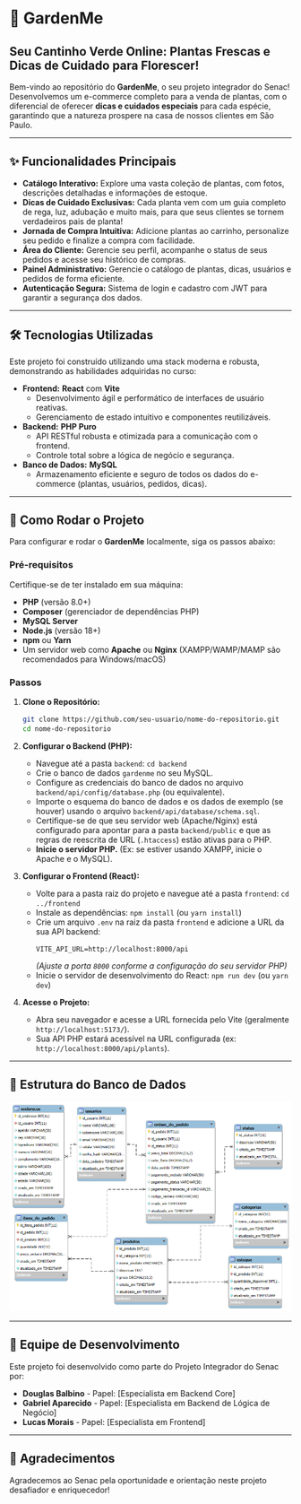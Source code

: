 # 🌿 **GardenMe**

## Seu Cantinho Verde Online: Plantas Frescas e Dicas de Cuidado para Florescer\!

Bem-vindo ao repositório do **GardenMe**, o seu projeto integrador do Senac\! Desenvolvemos um e-commerce completo para a venda de plantas, com o diferencial de oferecer **dicas e cuidados especiais** para cada espécie, garantindo que a natureza prospere na casa de nossos clientes em São Paulo.

-----

## ✨ **Funcionalidades Principais**

  * **Catálogo Interativo:** Explore uma vasta coleção de plantas, com fotos, descrições detalhadas e informações de estoque.
  * **Dicas de Cuidado Exclusivas:** Cada planta vem com um guia completo de rega, luz, adubação e muito mais, para que seus clientes se tornem verdadeiros pais de planta\!
  * **Jornada de Compra Intuitiva:** Adicione plantas ao carrinho, personalize seu pedido e finalize a compra com facilidade.
  * **Área do Cliente:** Gerencie seu perfil, acompanhe o status de seus pedidos e acesse seu histórico de compras.
  * **Painel Administrativo:** Gerencie o catálogo de plantas, dicas, usuários e pedidos de forma eficiente.
  * **Autenticação Segura:** Sistema de login e cadastro com JWT para garantir a segurança dos dados.

-----

## 🛠️ **Tecnologias Utilizadas**

Este projeto foi construído utilizando uma stack moderna e robusta, demonstrando as habilidades adquiridas no curso:

  * **Frontend:** **React** com **Vite**
      * Desenvolvimento ágil e performático de interfaces de usuário reativas.
      * Gerenciamento de estado intuitivo e componentes reutilizáveis.
  * **Backend:** **PHP Puro**
      * API RESTful robusta e otimizada para a comunicação com o frontend.
      * Controle total sobre a lógica de negócio e segurança.
  * **Banco de Dados:** **MySQL**
      * Armazenamento eficiente e seguro de todos os dados do e-commerce (plantas, usuários, pedidos, dicas).

-----

## 🚀 **Como Rodar o Projeto**

Para configurar e rodar o **GardenMe** localmente, siga os passos abaixo:

### **Pré-requisitos**

Certifique-se de ter instalado em sua máquina:

  * **PHP** (versão 8.0+)
  * **Composer** (gerenciador de dependências PHP)
  * **MySQL Server**
  * **Node.js** (versão 18+)
  * **npm** ou **Yarn**
  * Um servidor web como **Apache** ou **Nginx** (XAMPP/WAMP/MAMP são recomendados para Windows/macOS)

### **Passos**

1.  **Clone o Repositório:**

    ```bash
    git clone https://github.com/seu-usuario/nome-do-repositorio.git
    cd nome-do-repositorio
    ```

2.  **Configurar o Backend (PHP):**

      * Navegue até a pasta `backend`: `cd backend`
      * Crie o banco de dados `gardenme` no seu MySQL.
      * Configure as credenciais do banco de dados no arquivo `backend/api/config/database.php` (ou equivalente).
      * Importe o esquema do banco de dados e os dados de exemplo (se houver) usando o arquivo `backend/api/database/schema.sql`.
      * Certifique-se de que seu servidor web (Apache/Nginx) está configurado para apontar para a pasta `backend/public` e que as regras de reescrita de URL (`.htaccess`) estão ativas para o PHP.
      * **Inicie o servidor PHP.** (Ex: se estiver usando XAMPP, inicie o Apache e o MySQL).

3.  **Configurar o Frontend (React):**

      * Volte para a pasta raiz do projeto e navegue até a pasta `frontend`: `cd ../frontend`
      * Instale as dependências: `npm install` (ou `yarn install`)
      * Crie um arquivo `.env` na raiz da pasta `frontend` e adicione a URL da sua API backend:
        ```
        VITE_API_URL=http://localhost:8000/api
        ```
        *(Ajuste a porta `8000` conforme a configuração do seu servidor PHP)*
      * Inicie o servidor de desenvolvimento do React: `npm run dev` (ou `yarn dev`)

4.  **Acesse o Projeto:**

      * Abra seu navegador e acesse a URL fornecida pelo Vite (geralmente `http://localhost:5173/`).
      * Sua API PHP estará acessível na URL configurada (ex: `http://localhost:8000/api/plants`).

-----

## 👥 **Estrutura do Banco de Dados**
![Tabelas Do Banco](./backend/database/gardenme.png)

----- 
## 👥 **Equipe de Desenvolvimento**

Este projeto foi desenvolvido como parte do Projeto Integrador do Senac por:

  * **Douglas Balbino** - Papel: [Especialista em Backend Core]
  * **Gabriel Aparecido** - Papel: [Especialista em Backend de Lógica de Negócio]
  * **Lucas Morais** - Papel: [Especialista em Frontend]

-----

## 🌟 **Agradecimentos**

Agradecemos ao Senac pela oportunidade e orientação neste projeto desafiador e enriquecedor\!
